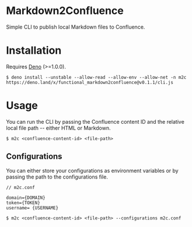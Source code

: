 # Markdown2Confluence

Simple CLI to publish local Markdown files to Confluence.

# Installation

Requires [Deno](https://deno.land/) (>=1.0.0).

```shell script
$ deno install --unstable --allow-read --allow-env --allow-net -n m2c https://deno.land/x/functional_markdown2confluence@v0.1.1/cli.js
```

# Usage

You can run the CLI by passing the Confluence content ID and the relative local file path -- either HTML or Markdown.

```shell script
$ m2c <confluence-content-id> <file-path>
```

## Configurations

You can either store your configurations as environment variables or by passing the path to the configurations file.

```
// m2c.conf

domain={DOMAIN}
token={TOKEN}
username= {USERNAME}
```

```shell script
$ m2c <confluence-content-id> <file-path> --configurations m2c.conf
```

